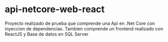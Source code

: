 # api-netcore-web-react
Proyecto realizado de prueba que comprende una Api en .Net Core con inyeccion de dependencias. Tambien comprende un frontend realizado con ReactJS y Base de datos en SQL Server
